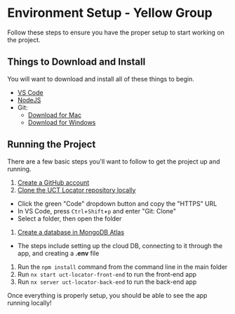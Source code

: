 # Environment Setup - Yellow Group
Follow these steps to ensure you have the proper setup to start working on the project.

## Things to Download and Install
You will want to download and install all of these things to begin.

- [VS Code](https://code.visualstudio.com/Download)
- [NodeJS](https://nodejs.org/en/download/)
- Git:
  - [Download for Mac](https://git-scm.com/downloads)
  - [Download for Windows](https://gitforwindows.org/)

## Running the Project
There are a few basic steps you'll want to follow to get the project up and running.

1. [Create a GitHub account](https://github.com/signup)
1. [Clone the UCT Locator repository locally](https://github.com/hylandtechoutreach/uct-locator)
  - Click the green "Code" dropdown button and copy the "HTTPS" URL
  - In VS Code, press `Ctrl`+`Shift`+`p` and enter "Git: Clone"
  - Select a folder, then open the folder
1. [Create a database in MongoDB Atlas](MongoAtlasSetup.md)
  - The steps include setting up the cloud DB, connecting to it through the app, and creating a **.env** file
1. Run the `npm install` command from the command line in the main folder
1. Run `nx start uct-locator-front-end` to run the front-end app
1. Run `nx server uct-locator-back-end` to run the back-end app

Once everything is properly setup, you should be able to see the app running locally!